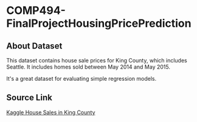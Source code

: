 # COMP494-FinalProjectHousingPricePrediction

## About Dataset
This dataset contains house sale prices for King County, which includes Seattle. It includes homes sold between May 2014 and May 2015.

It's a great dataset for evaluating simple regression models.

## Source Link

<a href="https://www.kaggle.com/datasets/harlfoxem/housesalesprediction" target="_blank">Kaggle House Sales in King County</a>


